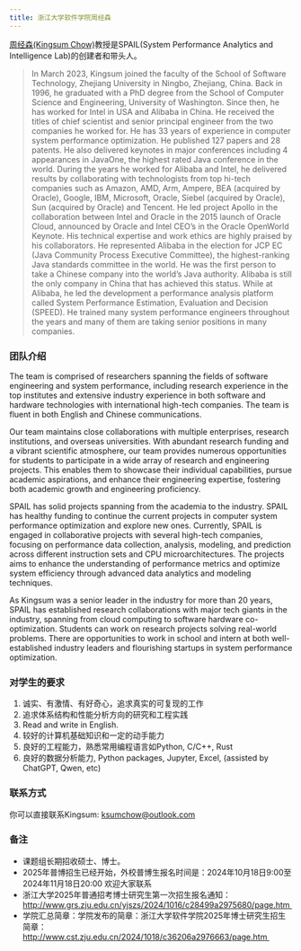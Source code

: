 ```yaml
---
title: 浙江大学软件学院周经森
---
```



[周经森(Kingsum Chow)](https://github.com/kingsum/kingsum.github.io)教授是SPAIL(System Performance Analytics and Intelligence Lab)的创建者和带头人。


> In March 2023, Kingsum joined the faculty of the School of Software Technology, Zhejiang University in Ningbo, Zhejiang, China. Back in 1996, he graduated with a PhD degree from the School of Computer Science and Engineering, University of Washington. Since then, he has worked for Intel in USA and Alibaba in China. He received the titles of chief scientist and senior principal engineer from the two companies he worked for. He has 33 years of experience in computer system performance optimization. He published 127 papers and 28 patents. He also delivered keynotes in major conferences including 4 appearances in JavaOne, the highest rated Java conference in the world. During the years he worked for Alibaba and Intel, he delivered results by collaborating with technologists from top hi-tech companies such as Amazon, AMD, Arm, Ampere, BEA (acquired by Oracle), Google, IBM, Microsoft, Oracle, Siebel (acquired by Oracle), Sun (acquired by Oracle) and Tencent. He led project Apollo in the collaboration between Intel and Oracle in the 2015 launch of Oracle Cloud, announced by Oracle and Intel CEO’s in the Oracle OpenWorld Keynote. His technical expertise and work ethics are highly praised by his collaborators. He represented Alibaba in the election for JCP EC (Java Community Process Executive Committee), the highest-ranking Java standards committee in the world. He was the first person to take a Chinese company into the world’s Java authority. Alibaba is still the only company in China that has achieved this status. While at Alibaba, he led the development a performance analysis platform called System Performance Estimation, Evaluation and Decision (SPEED). He trained many system performance engineers throughout the years and many of them are taking senior positions in many companies.


### 团队介绍	

The team is comprised of researchers spanning the fields of software engineering and system performance, including research experience in the top institutes and extensive industry experience in both software and hardware technologies with international high-tech companies. The team is fluent in both English and Chinese communications.

Our team maintains close collaborations with multiple enterprises, research institutions, and overseas universities. With abundant research funding and a vibrant scientific atmosphere, our team provides numerous opportunities for students to participate in a wide array of research and engineering projects. This enables them to showcase their individual capabilities, pursue academic aspirations, and enhance their engineering expertise, fostering both academic growth and engineering proficiency.

SPAIL has solid projects spanning from the academia to the industry. SPAIL has healthy funding to continue the current projects in computer system performance optimization and explore new ones. Currently, SPAIL is engaged in collaborative projects with several high-tech companies, focusing on performance data collection, analysis, modeling, and prediction across different instruction sets and CPU microarchitectures. The projects aims to enhance the understanding of performance metrics and optimize system efficiency through advanced data analytics and modeling techniques.

As Kingsum was a senior leader in the industry for more than 20 years, SPAIL has established research collaborations with major tech giants in the industry, spanning from cloud computing to software hardware co-optimization. Students can work on research projects solving real-world problems. There are opportunities to work in school and intern at both well-established industry leaders and flourishing startups in system performance optimization.

### 对学生的要求	

1. 诚实、有激情、有好奇心，追求真实的可复现的工作
2. 追求体系结构和性能分析方向的研究和工程实践
3. Read and write in English.
4. 较好的计算机基础知识和一定的动手能力
5. 良好的工程能力，熟悉常用编程语言如Python, C/C++, Rust
6. 良好的数据分析能力, Python packages, Jupyter, Excel, (assisted by ChatGPT, Qwen, etc)

### 联系方式

你可以直接联系Kingsum: ksumchow@outlook.com

### 备注

- 课题组长期招收硕士、博士。
- 2025年普博招生已经开始，外校普博生报名时间是：2024年10月18日9:00至2024年11月18日20:00 欢迎大家联系
- 浙江大学2025年普通招考博士研究生第一次招生报名通知：http://www.grs.zju.edu.cn/yjszs/2024/1016/c28499a2975680/page.htm 
- 学院汇总简章：学院发布的简章：浙江大学软件学院2025年博士研究生招生简章：http://www.cst.zju.edu.cn/2024/1018/c36206a2976663/page.htm 
